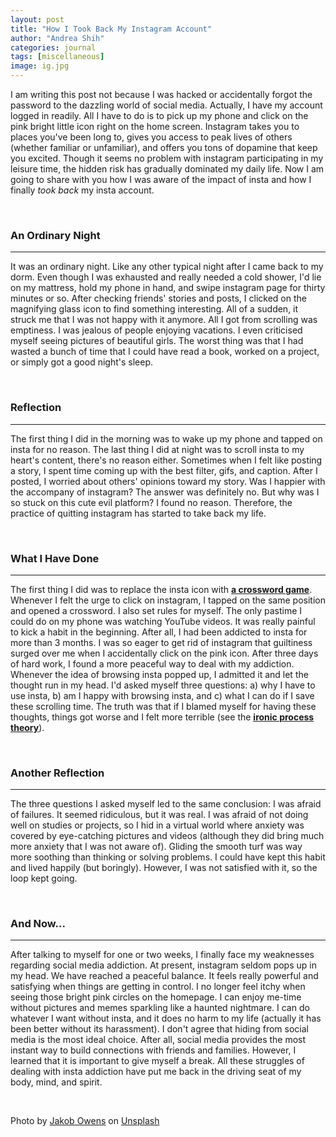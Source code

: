 ```yaml
---
layout: post
title: "How I Took Back My Instagram Account"
author: "Andrea Shih"
categories: journal
tags: [miscellaneous]
image: ig.jpg
---
```


I am writing this post not because I was hacked or accidentally forgot the password to the dazzling world of social media. Actually, I have my account logged in readily. All I have to do is to pick up my phone and click on the pink bright little icon right on the home screen. Instagram takes you to places you've been long to, gives you access to peak lives of others (whether familiar or unfamiliar), and offers you tons of dopamine that keep you excited. Though it seems no problem with instagram participating in my leisure time, the hidden risk has gradually dominated my daily life. Now I am going to share with you how I was aware of the impact of insta and how I finally *took back* my insta account.

&nbsp;

### An Ordinary Night

---

It was an ordinary night. Like any other typical night after I came back to my dorm. Even though I was exhausted and really needed a cold shower, I'd lie on my mattress, hold my phone in hand, and swipe instagram page for thirty minutes or so. After checking friends' stories and posts, I clicked on the magnifying glass icon to find something interesting. All of a sudden, it struck me that I was not happy with it anymore. All I got from scrolling was emptiness. I was jealous of people enjoying vacations. I even criticised myself seeing pictures of beautiful girls. The worst thing was that I had wasted a bunch of time that I could have read a book, worked on a project, or simply got a good night's sleep.

&nbsp;

### Reflection

---

The first thing I did in the morning was to wake up my phone and tapped on insta for no reason. The last thing I did at night was to scroll insta to my heart's content, there's no reason either. Sometimes when I felt like posting a story, I spent time coming up with the best filter, gifs, and caption. After I posted, I worried about others' opinions toward my story. Was I happier with the accompany of instagram? The answer was definitely no. But why was I so stuck on this cute evil platform? I found no reason. Therefore, the practice of quitting instagram has started to take back my life.

&nbsp;

### What I Have Done

---

The first thing I did was to replace the insta icon with [**<u>a crossword game</u>**](https://apps.apple.com/us/app/new-york-times-crossword/id307569751). Whenever I felt the urge to click on instagram, I tapped on the same position and opened a crossword. I also set rules for myself. The only pastime I could do on my phone was watching YouTube videos. It was really painful to kick a habit in the beginning. After all, I had been addicted to insta for more than 3 months. I was so eager to get rid of instagram that guiltiness surged over me when I accidentally click on the pink icon. After three days of hard work, I found a more peaceful way to deal with my addiction. Whenever the idea of browsing insta popped up, I admitted it and let the thought run in my head. I'd asked myself three questions: a) why I have to use insta, b) am I happy with browsing insta, and c) what I can do if I save these scrolling time. The truth was that if I blamed myself for having these thoughts, things got worse and I felt more terrible (see the [**<u>ironic process theory</u>**](https://en.wikipedia.org/wiki/Ironic_process_theory)). 

&nbsp;

### Another Reflection

---

The three questions I asked myself led to the same conclusion: I was afraid of failures. It seemed ridiculous, but it was real. I was afraid of not doing well on studies or projects, so I hid in a virtual world where anxiety was covered by eye-catching pictures and videos (although they did bring much more anxiety that I was not aware of). Gliding the smooth turf was way more soothing than thinking or solving problems. I could have kept this habit and lived happily (but boringly). However, I was not satisfied with it, so the loop kept going. 

&nbsp;

### And Now...

---

After talking to myself for one or two weeks, I finally face my weaknesses regarding social media addiction. At present, instagram seldom pops up in my head. We have reached a peaceful balance. It feels really powerful and satisfying when things are getting in control. I no longer feel itchy when seeing those bright pink circles on the homepage. I can enjoy me-time without pictures and memes sparkling like a haunted nightmare. I can do whatever I want without insta, and it does no harm to my life (actually it has been better without its harassment). I don't agree that hiding from social media is the most ideal choice. After all, social media provides the most instant way to build connections with friends and families. However, I learned that it is important to give myself a break. All these struggles of dealing with insta addiction have put me back in the driving seat of my body, mind, and spirit.

&nbsp;

<span>Photo by <a href="https://unsplash.com/@jakobowens1?utm_source=unsplash&amp;utm_medium=referral&amp;utm_content=creditCopyText">Jakob Owens</a> on <a href="https://unsplash.com/s/photos/instagram?utm_source=unsplash&amp;utm_medium=referral&amp;utm_content=creditCopyText">Unsplash</a></span>